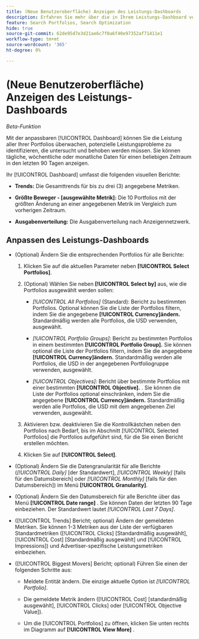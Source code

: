 ```yaml
---
title: (Neue Benutzeroberfläche) Anzeigen des Leistungs-Dashboards
description: Erfahren Sie mehr über die in Ihrem Leistungs-Dashboard verfügbaren Daten.
feature: Search Portfolios, Search Optimization
hide: true
source-git-commit: 62de95d7e3d21ae6c7f0a6f40e97352af71411e1
workflow-type: tm+mt
source-wordcount: '365'
ht-degree: 0%

---
```


# (Neue Benutzeroberfläche) Anzeigen des Leistungs-Dashboards

*Beta-Funktion*

<!-- See wiki pageId=3404513731 for more things that may be added -->

Mit der anpassbaren [!UICONTROL Dashboard] können Sie die Leistung aller Ihrer Portfolios überwachen, <!-- May later include other entity-level data --> potenzielle Leistungsprobleme zu identifizieren, die untersucht und behoben werden müssen. Sie können tägliche, wöchentliche oder monatliche Daten für einen beliebigen Zeitraum in den letzten 90 Tagen anzeigen.

Ihr [!UICONTROL Dashboard] umfasst die folgenden visuellen Berichte:

* **Trends:** Die Gesamttrends für bis zu drei (3) angegebene Metriken.

* **Größte Beweger - \[ausgewählte Metrik\]:** Die 10 Portfolios mit der größten Änderung an einer angegebenen Metrik im Vergleich zum vorherigen Zeitraum.

* **Ausgabenverteilung:** Die Ausgabenverteilung nach Anzeigennetzwerk.

## Anpassen des Leistungs-Dashboards

* (Optional) Ändern Sie die entsprechenden Portfolios für alle Berichte:

   1. Klicken Sie auf die aktuellen Parameter neben **[!UICONTROL Select Portfolios]**.

   1. (Optional) Wählen Sie neben **[!UICONTROL Select by]** aus, wie die Portfolios ausgewählt werden sollen:

      * *[!UICONTROL All Portfolios]* (Standard): Bericht zu bestimmten Portfolios. Optional können Sie die Liste der Portfolios filtern, indem Sie die angegebene **[!UICONTROL Currency]ändern.** Standardmäßig werden alle Portfolios, die USD verwenden, ausgewählt.

      * *[!UICONTROL Portfolio Groups]:* Bericht zu bestimmten Portfolios in einem bestimmten **[!UICONTROL Portfolio Group].** Sie können optional die Liste der Portfolios filtern, indem Sie die angegebene **[!UICONTROL Currency]ändern.** Standardmäßig werden alle Portfolios, die USD in der angegebenen Portfoliogruppe verwenden, ausgewählt.

      * *[!UICONTROL Objectives]:* Bericht über bestimmte Portfolios mit einer bestimmten **[!UICONTROL Objective].** . Sie können die Liste der Portfolios optional einschränken, indem Sie die angegebene **[!UICONTROL Currency]ändern.** Standardmäßig werden alle Portfolios, die USD mit dem angegebenen Ziel verwenden, ausgewählt.

   1. Aktivieren bzw. deaktivieren Sie die Kontrollkästchen neben den Portfolios nach Bedarf, bis im Abschnitt [!UICONTROL Selected Portfolios] die Portfolios aufgeführt sind, für die Sie einen Bericht erstellen möchten.

   1. Klicken Sie auf **[!UICONTROL Select]**.

* (Optional) Ändern Sie die Datengranularität für alle Berichte (*[!UICONTROL Daily]* \[der Standardwert\], *[!UICONTROL Weekly]* \[falls für den Datumsbereich\] oder *[!UICONTROL Monthly]* \[falls für den Datumsbereich\]) im Menü **[!UICONTROL Granularity]**.

* (Optional) Ändern Sie den Datumsbereich für alle Berichte über das Menü **[!UICONTROL Date range]** . Sie können Daten der letzten 90 Tage einbeziehen. Der Standardwert lautet *[!UICONTROL Last 7 Days]*.

* ([!UICONTROL Trends] Bericht; optional) Ändern der gemeldeten Metriken. Sie können 1-3 Metriken aus der Liste der verfügbaren Standardmetriken ([!UICONTROL Clicks] \[Standardmäßig ausgewählt\], [!UICONTROL Cost] \[Standardmäßig ausgewählt\] und [!UICONTROL Impressions]) und Advertiser-spezifische Leistungsmetriken einbeziehen.

* ([!UICONTROL Biggest Movers] Bericht; optional) Führen Sie einen der folgenden Schritte aus:

   * Meldete Entität ändern. Die einzige aktuelle Option ist *[!UICONTROL Portfolio]*.

   * Die gemeldete Metrik ändern ([!UICONTROL Cost] \[standardmäßig ausgewählt\], [!UICONTROL Clicks] oder [!UICONTROL Objective Value]).

   * Um die [!UICONTROL Portfolios] zu öffnen, klicken Sie unten rechts im Diagramm auf **[!UICONTROL View More]** . <!-- This currently lists all portfolios, not a filtered view of the portfolios in the report -->

